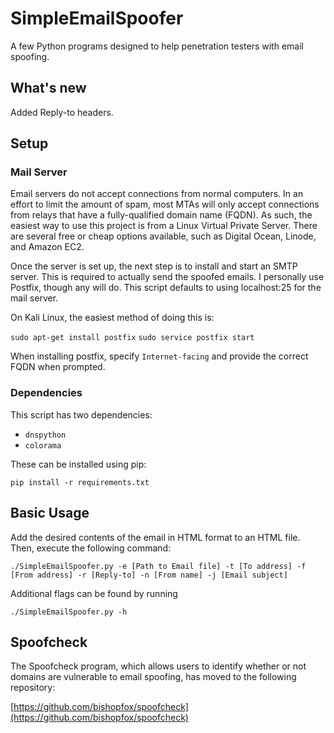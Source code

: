 # SimpleEmailSpoofer
A few Python programs designed to help penetration testers with email spoofing.

## What's new
Added Reply-to headers.

## Setup

### Mail Server
Email servers do not accept connections from normal computers. In an effort to limit the amount of spam, 
most MTAs will only accept connections from relays that have a fully-qualified domain name (FQDN). 
As such, the easiest way to use this project is from a Linux Virtual Private Server. There are several
free or cheap options available, such as Digital Ocean, Linode, and Amazon EC2.

Once the server is set up, the next step is to install and start an SMTP server. This is required to actually send
the spoofed emails. I personally use Postfix, though any will do. This script defaults to using localhost:25
for the mail server.

On Kali Linux, the easiest method of doing this is:

`sudo apt-get install postfix`
`sudo service postfix start`

When installing postfix, specify `Internet-facing` and provide the correct FQDN when prompted.

### Dependencies
This script has two dependencies:

- `dnspython`
- `colorama`

These can be installed using pip:

`pip install -r requirements.txt`

## Basic Usage

Add the desired contents of the email in HTML format to an HTML file. Then, execute the following command: 

`./SimpleEmailSpoofer.py -e [Path to Email file] -t [To address] -f [From address] -r [Reply-to] -n [From name] -j [Email subject]`

Additional flags can be found by running

`./SimpleEmailSpoofer.py -h`

## Spoofcheck
The Spoofcheck program, which allows users to identify whether or not domains are vulnerable to email spoofing, has moved to the following repository:

[https://github.com/bishopfox/spoofcheck](https://github.com/bishopfox/spoofcheck)

